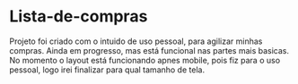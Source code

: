 # Lista-de-compras
Projeto foi criado com o intuido de uso pessoal, para agilizar minhas compras. 
Ainda em progresso, mas está funcional nas partes mais basicas. 
No momento o layout está funcionando apnes mobile, pois fiz para o uso pessoal, logo irei finalizar para qual tamanho de tela.
